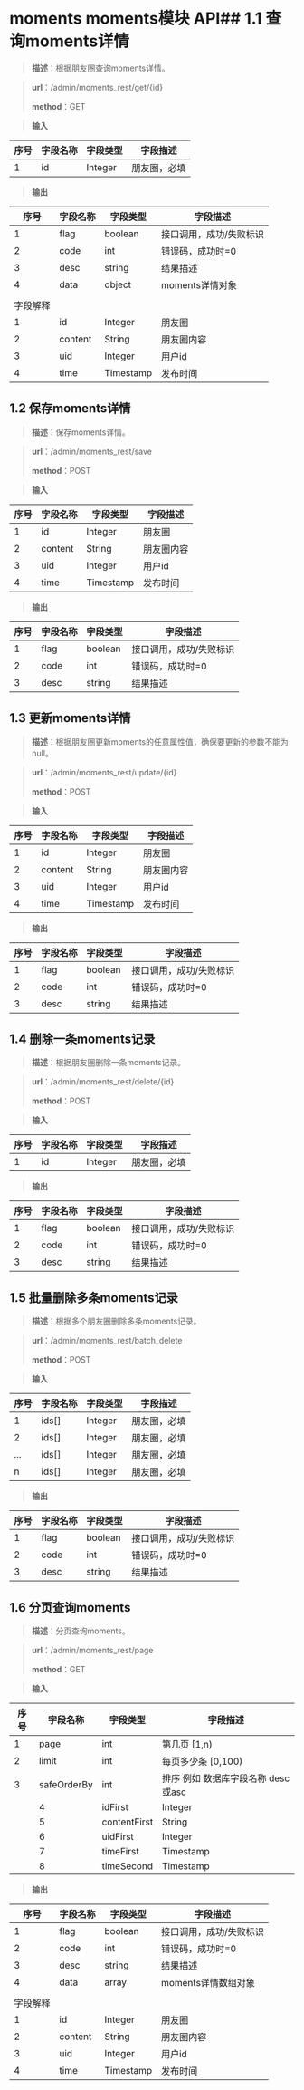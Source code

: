 # moments moments模块 API## 1.1 查询moments详情

> **描述**：根据朋友圈查询moments详情。

> **url**：/admin/moments_rest/get/{id}
>
> **method**：GET

> **输入**

| 序号 | 字段名称 | 字段类型 | 字段描述     |
| ---- | -------- | -------- | ------------ |
| 1    | id       | Integer     | 朋友圈，必填 |

> **输出**

| 序号     | 字段名称      | 字段类型 | 字段描述                |
| -------- | ------------- | -------- | ----------------------- |
| 1        | flag          | boolean  | 接口调用，成功/失败标识 |
| 2        | code          | int      | 错误码，成功时=0        |
| 3        | desc          | string   | 结果描述                |
| 4        | data          | object   | moments详情对象            |
|          |               |          |                         |
| 字段解释 |               |          |                         |
| 1 | id              | Integer          | 朋友圈 |
| 2 | content              | String          | 朋友圈内容 |
| 3 | uid              | Integer          | 用户id |
| 4 | time              | Timestamp          | 发布时间 |

## 1.2 保存moments详情

> **描述**：保存moments详情。

> **url**：/admin/moments_rest/save
>
> **method**：POST

> **输入**

| 序号 | 字段名称 | 字段类型 | 字段描述     |
| ---- | -------- | -------- | ------------ |
| 1| id  | Integer  | 朋友圈 |
| 2| content  | String  | 朋友圈内容 |
| 3| uid  | Integer  | 用户id |
| 4| time  | Timestamp  | 发布时间 |

> **输出**

| 序号     | 字段名称      | 字段类型 | 字段描述                |
| -------- | ------------- | -------- | ----------------------- |
| 1        | flag          | boolean  | 接口调用，成功/失败标识 |
| 2        | code          | int      | 错误码，成功时=0        |
| 3        | desc          | string   | 结果描述                |

## 1.3 更新moments详情

> **描述**：根据朋友圈更新moments的任意属性值，确保要更新的参数不能为null。

> **url**：/admin/moments_rest/update/{id}
>
> **method**：POST

> **输入**

| 序号 | 字段名称 | 字段类型 | 字段描述     |
| ---- | -------- | -------- | ------------ |
| 1| id  | Integer  | 朋友圈 |
| 2| content  | String  | 朋友圈内容 |
| 3| uid  | Integer  | 用户id |
| 4| time  | Timestamp  | 发布时间 |

> **输出**

| 序号     | 字段名称      | 字段类型 | 字段描述                |
| -------- | ------------- | -------- | ----------------------- |
| 1        | flag          | boolean  | 接口调用，成功/失败标识 |
| 2        | code          | int      | 错误码，成功时=0        |
| 3        | desc          | string   | 结果描述                |

## 1.4 删除一条moments记录

> **描述**：根据朋友圈删除一条moments记录。

> **url**：/admin/moments_rest/delete/{id}
>
> **method**：POST

> **输入**

| 序号 | 字段名称 | 字段类型 | 字段描述     |
| ---- | -------- | -------- | ------------ |
| 1    | id       | Integer     | 朋友圈，必填 |

> **输出**

| 序号     | 字段名称      | 字段类型 | 字段描述                |
| -------- | ------------- | -------- | ----------------------- |
| 1        | flag          | boolean  | 接口调用，成功/失败标识 |
| 2        | code          | int      | 错误码，成功时=0        |
| 3        | desc          | string   | 结果描述                |


## 1.5 批量删除多条moments记录

> **描述**：根据多个朋友圈删除多条moments记录。

> **url**：/admin/moments_rest/batch_delete
>
> **method**：POST

> **输入**

| 序号 | 字段名称 | 字段类型 | 字段描述     |
| ---- | -------- | -------- | ------------ |
| 1    | ids[]       | Integer     | 朋友圈，必填 |
| 2    | ids[]       | Integer     | 朋友圈，必填 |
| ...    | ids[]       | Integer     | 朋友圈，必填 |
| n    | ids[]       | Integer     | 朋友圈，必填 |

> **输出**

| 序号     | 字段名称      | 字段类型 | 字段描述                |
| -------- | ------------- | -------- | ----------------------- |
| 1        | flag          | boolean  | 接口调用，成功/失败标识 |
| 2        | code          | int      | 错误码，成功时=0        |
| 3        | desc          | string   | 结果描述                |


## 1.6 分页查询moments

> **描述**：分页查询moments。

> **url**：/admin/moments_rest/page
>
> **method**：GET

> **输入**

| 序号 | 字段名称 | 字段类型 | 字段描述     |
| ---- | -------- | -------- | ------------ |
| 1    |page      |int       |第几页 [1,n)   |
| 2    |limit      |int       |每页多少条 [0,100)   |
| 3    |safeOrderBy      |int       | 排序 例如 数据库字段名称 desc或asc   |
                |4|idFirst|   Integer   |朋友圈|
                |5|contentFirst|   String   |朋友圈内容|
                |6|uidFirst|   Integer   |用户id|
                |7|timeFirst|   Timestamp   |发布时间|
                |8|timeSecond|   Timestamp   |发布时间|

> **输出**

| 序号     | 字段名称      | 字段类型 | 字段描述                |
| -------- | ------------- | -------- | ----------------------- |
| 1        | flag          | boolean  | 接口调用，成功/失败标识 |
| 2        | code          | int      | 错误码，成功时=0        |
| 3        | desc          | string   | 结果描述                |
| 4        | data          | array   | moments详情数组对象            |
|          |               |          |                         |
| 字段解释 |               |          |                         |
| 1 | id              | Integer          | 朋友圈 |
| 2 | content              | String          | 朋友圈内容 |
| 3 | uid              | Integer          | 用户id |
| 4 | time              | Timestamp          | 发布时间 |
